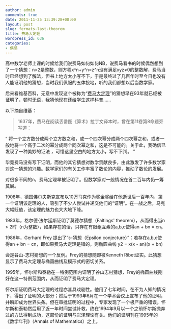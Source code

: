 ```yaml
---
author: admin
comments: true
date: 2011-11-25 13:39:28+00:00
layout: post
slug: fermats-last-theorem
title: 费马大定理
wordpress_id: 636
categories:
- 偶感
---
```


高中数学老师上课的时候给我们说费马如何如何NB，说费马看书的时候偶然想到了一个猜想：n>2是整数，则方程x^n+y^n=z^n没有满足xyz≠0的整数解，费马当时已经想到了解法，但书上地方太小写不下，于是最终过了几百年时至今日也没有人能证明他的猜想，当时我们佩服的五体投地，听的我们都想以后当数学家。

后来看维基百科，无意中发现这个被称为“[费马大定理](http://zh.wikipedia.org/zh/%E8%B4%B9%E9%A9%AC%E5%A4%A7%E5%AE%9A%E7%90%86)”的猜想早在93年就已经被证明了，顿时无语，我猜他现在还给学生这样科普……

以下摘自维基：


> 1637年，费马在阅读丢番图《算术》拉丁文译本时，曾在第11卷第8命题旁写道：

“ 将一个立方数分成两个立方数之和，或一个四次幂分成两个四次幂之和，或者一般地将一个高于二次的幂分成两个同次幂之和，这是不可能的。关于此，我确信已发现了一种美妙的证法 ，可惜这里空白的地方太小，写不下[1]。 ”

毕竟费马没有写下证明，而他的其它猜想对数学贡献良多，由此激发了许多数学家对这一猜想的兴趣。数学家们的有关工作丰富了数论的内容，推动了数论的发展。

对很多不同的n，费马定理早被证明了。但数学家对一般情况在首二百年内仍一筹莫展。

1908年，德国佛尔夫斯克宣布以10万马克作为奖金奖给在他逝世后一百年内，第一个证明该定理的人，吸引了不少人尝试并递交他们的“证明”。在一战之后，马克大幅贬值，该定理的魅力也大大地下降。

1983年，格尔德·法尔廷斯证明了莫德尔猜想（Faltings' theorem），从而得出当n > 2时（n为整数），如果存在的话，只存在有限组互素的a,b,c使得an + bn = cn。

1986年，Gerhard Frey 提出了“ε-猜想（Epsilon conjecture）”：若存在a,b,c使得an + bn = cn，即如果费马大定理是错的，则椭圆曲线
y2 = x(x - an)(x + bn)

会是谷山-志村猜想的一个反例。Frey的猜想随即被Kenneth Ribet证实。此猜想显示了费马大定理与椭圆曲线及模形式的密切关系。

1995年，怀尔斯和泰勒在一特例范围内证明了谷山志村猜想，Frey的椭圆曲线刚好在这一特例范围内，从而证明了费马大定理。

怀尔斯证明费马大定理的过程亦甚具戏剧性。他用了七年时间，在不为人知的情况下，得出了证明的大部分；然后于1993年6月在一个学术会议上宣布了他的证明，并瞬即成为世界头条。但在审批证明的过程中，专家发现了一个极严重的错误。怀尔斯和泰勒然后用了近一年时间尝试补救，终在1994年9月以一个之前怀尔斯抛弃过的方法得到成功，这部份的证明与岩泽理论有关。他们的证明刊在1995年的《数学年刊》（Annals of Mathematics）之上。
